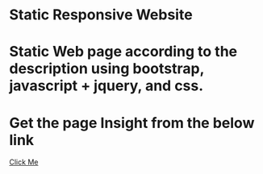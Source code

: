 
# Static Responsive Website

Static Web page according to the description using bootstrap, javascript + jquery, and css.
=======
# Get the page Insight from the below link
<a href="https://hrutujamirgal.github.io/frontendpage/">Click Me</a>

